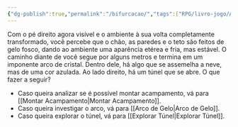 ```yaml
---
{"dg-publish":true,"permalink":"/bifurcacao/","tags":["RPG/livro-jogo/Aasthar/story-points"],"created":"2024-12-27T15:20:20.350-05:00","updated":"2025-01-08T16:14:25.632-05:00"}
---
```



Com o pé direito agora visível e o ambiente à sua volta completamente transformado, você percebe que o chão, as paredes e o teto são feitos de gelo fosco, dando ao ambiente uma aparência etérea e fria, mas estável. O caminho diante de você segue por alguns metros e termina em um imponente arco de cristal. Dentro dele, há algo que se assemelha a neve, mas de uma cor azulada. Ao lado direito, há um túnel que se abre. O que fazer a seguir?

- Caso queira analizar se é possível montar acampamento, vá para [[Montar Acampamento\|Montar Acampamento]].
- Caso queira investigar o arco, vá para [[Arco de Gelo\|Arco de Gelo]].
- Caso queira explorar o túnel, vá para [[Explorar Túnel\|Explorar Túnel]].
